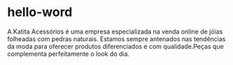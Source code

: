 # hello-word

A Katita Acessórios é uma empresa especializada na venda online de jóias folheadas com pedras naturais. Estamos sempre antenados nas tendências da moda para oferecer produtos diferenciados e com qualidade.Peças que complementa perfeitamente o look do dia.
